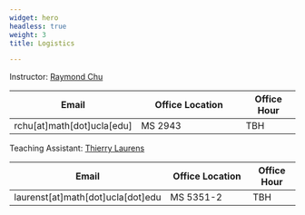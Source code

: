 ```yaml
---
widget: hero
headless: true
weight: 3
title: Logistics

---
```

Instructor: [Raymond Chu](https://raymondchu.netlify.app)
<table style="table-layout:fixed">
<col style="width:40%" span="3" />
<thead>
<th>Email</th>
<th>Office Location</th>
<th>Office Hour</th>
</thead>
<tbody>
<tr>
<td>rchu[at]math[dot]ucla[edu]</td>
<td>MS 2943</td>
<td>TBH</td>
</tr>
</tbody>
</table>

Teaching Assistant: [Thierry Laurens](https://www.math.ucla.edu/~laurenst/index.html)
<table style="table-layout:fixed">
<col style="width:40%" span="3" />
<thead>
<th>Email</th>
<th>Office Location</th>
<th>Office Hour</th>
</thead>
<tbody>
<tr>
<td>laurenst[at]math[dot]ucla[dot]edu</td>
<td>MS 5351-2</td>
<td>TBH</td>
</tr>
</tbody>
</table>
